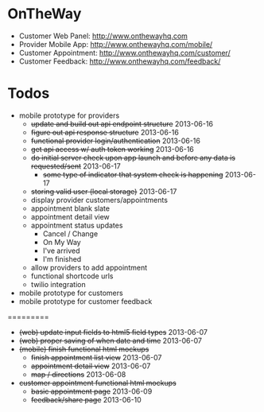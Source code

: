 OnTheWay
========

- Customer Web Panel: http://www.onthewayhq.com
- Provider Mobile App: http://www.onthewayhq.com/mobile/
- Customer Appointment: http://www.onthewayhq.com/customer/
- Customer Feedback: http://www.onthewayhq.com/feedback/


Todos
=====
- mobile prototype for providers
  - ~~update and build out api endpoint structure~~ 2013-06-16
  - ~~figure out api response structure~~ 2013-06-16
  - ~~functional provider login/authentication~~ 2013-06-16
  - ~~get api access w/ auth token working~~ 2013-06-16
  - ~~do initial server check upon app launch and before any data is requested/sent~~ 2013-06-17
    - ~~some type of indicator that system check is happening~~ 2013-06-17
  - ~~storing valid user (local storage)~~ 2013-06-17
  - display provider customers/appointments
  - appointment blank slate
  - appointment detail view
  - appointment status updates
    - Cancel / Change
    - On My Way
    - I've arrived
    - I'm finished
  - allow providers to add appointment
  - functional shortcode urls
  - twilio integration
- mobile prototype for customers
- mobile prototype for customer feedback

=========
- ~~(web) update input fields to html5 field types~~ 2013-06-07
- ~~(web) proper saving of when date and time~~ 2013-06-07
- ~~(mobile) finish functional html mockups~~
  - ~~finish appointment list view~~ 2013-06-07
  - ~~appointment detail view~~ 2013-06-07
  - ~~map / directions~~ 2013-06-08
- ~~customer appointment functional html mockups~~
  - ~~basic appointment page~~ 2013-06-09
  - ~~feedback/share page~~ 2013-06-10

